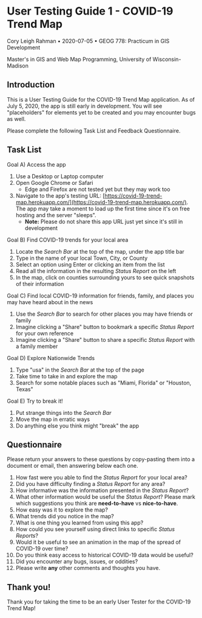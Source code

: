 
# User Testing Guide 1 - COVID-19 Trend Map

Cory Leigh Rahman • 2020-07-05 • GEOG 778: Practicum in GIS Development

Master's in GIS and Web Map Programming, University of Wisconsin-Madison

<!-- Instructions

Turn in a task list for a user to use your demo project.
  - It is okay if parts of your user interface are not operational or simulated.
  - If possible turn in your demo project as a beta website

Turn in a list of Questions
  - With your task list, turn in questions that you want users to answer to give you feedback.
  - Design the questions to get the best feedback.

-->

## Introduction

This is a User Testing Guide for the COVID-19 Trend Map application. As of July 5, 2020, the app is still early in development. You will see "placeholders" for elements yet to be created and you may encounter bugs as well.

Please complete the following Task List and Feedback Questionnaire.

## Task List

Goal A) Access the app

1. Use a Desktop or Laptop computer
2. Open Google Chrome or Safari
   - Edge and Firefox are not tested yet but they may work too
3. Navigate to the app's testing URL: [https://covid-19-trend-map.herokuapp.com/](https://covid-19-trend-map.herokuapp.com/). The app may take a moment to load up the first time since it's on free hosting and the server "sleeps".
   - **Note:** Please do not share this app URL just yet since it's still in development

Goal B) Find COVID-19 trends for your local area

1. Locate the *Search Bar* at the top of the map, under the app title bar
2. Type in the name of your local Town, City, or County
3. Select an option using Enter or clicking an item from the list
4. Read all the information in the resulting *Status Report* on the left
5. In the map, click on counties surrounding yours to see quick snapshots of their information

Goal C) Find local COVID-19 information for friends, family, and places you may have heard about in the news

1. Use the *Search Bar* to search for other places you may have friends or family
2. Imagine clicking a "Share" button to bookmark a specific *Status Report* for your own reference
3. Imagine clicking a "Share" button to share a specific *Status Report* with a family member

Goal D) Explore Nationwide Trends

1. Type "usa" in the *Search Bar* at the top of the page
2. Take time to take in and explore the map
3. Search for some notable places such as "Miami, Florida" or "Houston, Texas"

Goal E) Try to break it!

1. Put strange things into the *Search Bar*
2. Move the map in erratic ways
3. Do anything else you think might "break" the app

## Questionnaire

Please return your answers to these questions by copy-pasting them into a document or email, then answering below each one.

1. How fast were you able to find the *Status Report* for your local area?
2. Did you have difficulty finding a *Status Report* for any area?
3. How informative was the information presented in the *Status Report*?
4. What other information would be useful the *Status Report*? Please mark which suggestions you think are **need-to-have** vs **nice-to-have**.
5. How easy was it to explore the map?
6. What trends did you notice in the map?
7. What is one thing you learned from using this app?
8. How could you see yourself using direct links to specific *Status Reports*?
9. Would it be useful to see an animation in the map of the spread of COVID-19 over time?
10. Do you think easy access to historical COVID-19 data would be useful?
11. Did you encounter any bugs, issues, or oddities?
12. Please write **any** other comments and thoughts you have.

## Thank you!

Thank you for taking the time to be an early User Tester for the COVID-19 Trend Map!
